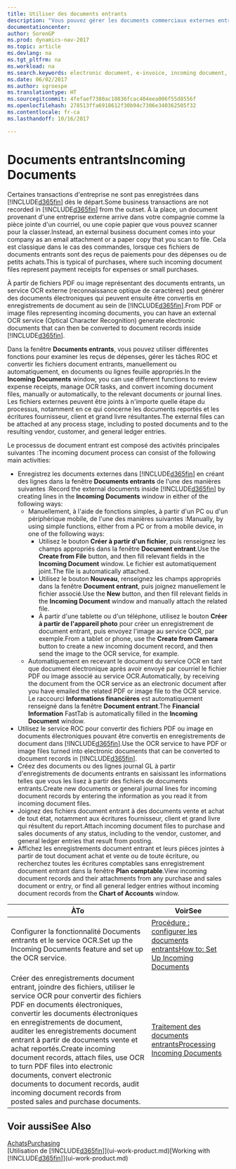 ```yaml
---
title: Utiliser des documents entrants
description: "Vous pouvez gérer les documents commerciaux externes entrants, tels que des réceptions de paiement ou des fichiers PDF, gérer des tâches OCR, et convertir des dossiers en documents électroniques et enregistrements dans Dynamics NAV."
documentationcenter: 
author: SorenGP
ms.prod: dynamics-nav-2017
ms.topic: article
ms.devlang: na
ms.tgt_pltfrm: na
ms.workload: na
ms.search.keywords: electronic document, e-invoice, incoming document, OCR, ecommerce, document exchange, import invoice
ms.date: 06/02/2017
ms.author: sgroespe
ms.translationtype: HT
ms.sourcegitcommit: 4fefaef7380ac10836fcac404eea006f55d8556f
ms.openlocfilehash: 278513ffa6918612f30b94c7306e340362505f32
ms.contentlocale: fr-ca
ms.lasthandoff: 10/16/2017

---
```

# <a name="incoming-documents"></a><span data-ttu-id="b2a21-103">Documents entrants</span><span class="sxs-lookup"><span data-stu-id="b2a21-103">Incoming Documents</span></span>
<span data-ttu-id="b2a21-104">Certaines transactions d'entreprise ne sont pas enregistrées dans [!INCLUDE[d365fin](includes/d365fin_md.md)] dès le départ.</span><span class="sxs-lookup"><span data-stu-id="b2a21-104">Some business transactions are not recorded in [!INCLUDE[d365fin](includes/d365fin_md.md)] from the outset.</span></span> <span data-ttu-id="b2a21-105">À la place, un document provenant d'une entreprise externe arrive dans votre compagnie comme la pièce jointe d'un courriel, ou une copie papier que vous pouvez scanner pour la classer.</span><span class="sxs-lookup"><span data-stu-id="b2a21-105">Instead, an external business document comes into your company as an email attachment or a paper copy that you scan to file.</span></span> <span data-ttu-id="b2a21-106">Cela est classique dans le cas des commandes, lorsque ces fichiers de documents entrants sont des reçus de paiements pour des dépenses ou de petits achats.</span><span class="sxs-lookup"><span data-stu-id="b2a21-106">This is typical of purchases, where such incoming document files represent payment receipts for expenses or small purchases.</span></span>

<span data-ttu-id="b2a21-107">À partir de fichiers PDF ou image représentant des documents entrants, un service OCR externe (reconnaissance optique de caractères) peut générer des documents électroniques qui peuvent ensuite être convertis en enregistrements de document au sein de [!INCLUDE[d365fin](includes/d365fin_md.md)].</span><span class="sxs-lookup"><span data-stu-id="b2a21-107">From PDF or image files representing incoming documents, you can have an external OCR service (Optical Character Recognition) generate electronic documents that can then be converted to document records inside [!INCLUDE[d365fin](includes/d365fin_md.md)].</span></span>

<span data-ttu-id="b2a21-108">Dans la fenêtre **Documents entrants**, vous pouvez utiliser différentes fonctions pour examiner les reçus de dépenses, gérer les tâches ROC et convertir les fichiers document entrants, manuellement ou automatiquement, en documents ou lignes feuille appropriés.</span><span class="sxs-lookup"><span data-stu-id="b2a21-108">In the **Incoming Documents** window, you can use different functions to review expense receipts, manage OCR tasks, and convert incoming document files, manually or automatically, to the relevant documents or journal lines.</span></span> <span data-ttu-id="b2a21-109">Les fichiers externes peuvent être joints à n'importe quelle étape du processus, notamment en ce qui concerne les documents reportés et les écritures fournisseur, client et grand livre résultantes.</span><span class="sxs-lookup"><span data-stu-id="b2a21-109">The external files can be attached at any process stage, including to posted documents and to the resulting vendor, customer, and general ledger entries.</span></span>

<span data-ttu-id="b2a21-110">Le processus de document entrant est composé des activités principales suivantes :</span><span class="sxs-lookup"><span data-stu-id="b2a21-110">The incoming document process can consist of the following main activities:</span></span>

* <span data-ttu-id="b2a21-111">Enregistrez les documents externes dans [!INCLUDE[d365fin](includes/d365fin_md.md)] en créant des lignes dans la fenêtre **Documents entrants** de l'une des manières suivantes :</span><span class="sxs-lookup"><span data-stu-id="b2a21-111">Record the external documents inside [!INCLUDE[d365fin](includes/d365fin_md.md)] by creating lines in the **Incoming Documents** window in either of the following ways:</span></span>
  * <span data-ttu-id="b2a21-112">Manuellement, à l'aide de fonctions simples, à partir d'un PC ou d'un périphérique mobile, de l'une des manières suivantes :</span><span class="sxs-lookup"><span data-stu-id="b2a21-112">Manually, by using simple functions, either from a PC or from a mobile device, in one of the following ways:</span></span>
    * <span data-ttu-id="b2a21-113">Utilisez le bouton **Créer à partir d'un fichier**, puis renseignez les champs appropriés dans la fenêtre **Document entrant**.</span><span class="sxs-lookup"><span data-stu-id="b2a21-113">Use the **Create from File** button, and then fill relevant fields in the **Incoming Document** window.</span></span> <span data-ttu-id="b2a21-114">Le fichier est automatiquement joint.</span><span class="sxs-lookup"><span data-stu-id="b2a21-114">The file is automatically attached.</span></span>  
    * <span data-ttu-id="b2a21-115">Utilisez le bouton **Nouveau**, renseignez les champs appropriés dans la fenêtre **Document entrant**, puis joignez manuellement le fichier associé.</span><span class="sxs-lookup"><span data-stu-id="b2a21-115">Use the **New** button, and then fill relevant fields in the **Incoming Document** window and manually attach the related file.</span></span>
    * <span data-ttu-id="b2a21-116">À partir d'une tablette ou d'un téléphone, utilisez le bouton **Créer à partir de l'appareil photo** pour créer un enregistrement de document entrant, puis envoyez l'image au service OCR, par exemple.</span><span class="sxs-lookup"><span data-stu-id="b2a21-116">From a tablet or phone, use the **Create from Camera** button to create a new incoming document record, and then send the image to the OCR service, for example.</span></span>
  * <span data-ttu-id="b2a21-117">Automatiquement en recevant le document du service OCR en tant que document électronique après avoir envoyé par courriel le fichier PDF ou image associé au service OCR.</span><span class="sxs-lookup"><span data-stu-id="b2a21-117">Automatically, by receiving the document from the OCR service as an electronic document after you have emailed the related PDF or image file to the OCR service.</span></span> <span data-ttu-id="b2a21-118">Le raccourci **Informations financières** est automatiquement renseigné dans la fenêtre **Document entrant**.</span><span class="sxs-lookup"><span data-stu-id="b2a21-118">The **Financial Information** FastTab is automatically filled in the **Incoming Document** window.</span></span>
* <span data-ttu-id="b2a21-119">Utilisez le service ROC pour convertir des fichiers PDF ou image en documents électroniques pouvant être convertis en enregistrements de document dans [!INCLUDE[d365fin](includes/d365fin_md.md)].</span><span class="sxs-lookup"><span data-stu-id="b2a21-119">Use the OCR service to have PDF or image files turned into electronic documents that can be converted to document records in [!INCLUDE[d365fin](includes/d365fin_md.md)].</span></span>
* <span data-ttu-id="b2a21-120">Créez des documents ou des lignes journal GL à partir d'enregistrements de documents entrants en saisissant les informations telles que vous les lisez à partir des fichiers de documents entrants.</span><span class="sxs-lookup"><span data-stu-id="b2a21-120">Create new documents or general journal lines for incoming document records by entering the information as you read it from incoming document files.</span></span>
* <span data-ttu-id="b2a21-121">Joignez des fichiers document entrant à des documents vente et achat de tout état, notamment aux écritures fournisseur, client et grand livre qui résultent du report.</span><span class="sxs-lookup"><span data-stu-id="b2a21-121">Attach incoming document files to purchase and sales documents of any status, including to the vendor, customer, and general ledger entries that result from posting.</span></span>
* <span data-ttu-id="b2a21-122">Affichez les enregistrements document entrant et leurs pièces jointes à partir de tout document achat et vente ou de toute écriture, ou recherchez toutes les écritures comptables sans enregistrement document entrant dans la fenêtre **Plan comptable**.</span><span class="sxs-lookup"><span data-stu-id="b2a21-122">View incoming document records and their attachments from any purchase and sales document or entry, or find all general ledger entries without incoming document records from the **Chart of Accounts** window.</span></span>

| <span data-ttu-id="b2a21-123">À</span><span class="sxs-lookup"><span data-stu-id="b2a21-123">To</span></span> | <span data-ttu-id="b2a21-124">Voir</span><span class="sxs-lookup"><span data-stu-id="b2a21-124">See</span></span> |
| --- | --- |
| <span data-ttu-id="b2a21-125">Configurer la fonctionnalité Documents entrants et le service OCR.</span><span class="sxs-lookup"><span data-stu-id="b2a21-125">Set up the Incoming Documents feature and set up the OCR service.</span></span> |[<span data-ttu-id="b2a21-126">Procédure : configurer les documents entrants</span><span class="sxs-lookup"><span data-stu-id="b2a21-126">How to: Set Up Incoming Documents</span></span>](across-how-setup-income-documents.md) |
| <span data-ttu-id="b2a21-127">Créer des enregistrements document entrant, joindre des fichiers, utiliser le service OCR pour convertir des fichiers PDF en documents électroniques, convertir les documents électroniques en enregistrements de document, auditer les enregistrements document entrant à partir de documents vente et achat reportés.</span><span class="sxs-lookup"><span data-stu-id="b2a21-127">Create incoming document records, attach files, use OCR to turn PDF files into electronic documents, convert electronic documents to document records, audit incoming document records from posted sales and purchase documents.</span></span> |[<span data-ttu-id="b2a21-128">Traitement des documents entrants</span><span class="sxs-lookup"><span data-stu-id="b2a21-128">Processing Incoming Documents</span></span>](across-process-income-documents.md) |

## <a name="see-also"></a><span data-ttu-id="b2a21-129">Voir aussi</span><span class="sxs-lookup"><span data-stu-id="b2a21-129">See Also</span></span>
[<span data-ttu-id="b2a21-130">Achats</span><span class="sxs-lookup"><span data-stu-id="b2a21-130">Purchasing</span></span>](purchasing-manage-purchasing.md)  
<span data-ttu-id="b2a21-131">[Utilisation de [!INCLUDE[d365fin](includes/d365fin_md.md)]](ui-work-product.md)</span><span class="sxs-lookup"><span data-stu-id="b2a21-131">[Working with [!INCLUDE[d365fin](includes/d365fin_md.md)]](ui-work-product.md)</span></span>

